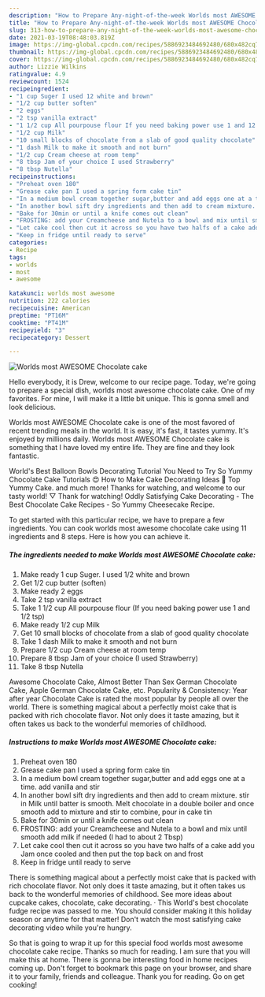 ```yaml
---
description: "How to Prepare Any-night-of-the-week Worlds most AWESOME Chocolate cake"
title: "How to Prepare Any-night-of-the-week Worlds most AWESOME Chocolate cake"
slug: 313-how-to-prepare-any-night-of-the-week-worlds-most-awesome-chocolate-cake
date: 2021-03-19T08:48:03.819Z
image: https://img-global.cpcdn.com/recipes/5886923484692480/680x482cq70/worlds-most-awesome-chocolate-cake-recipe-main-photo.jpg
thumbnail: https://img-global.cpcdn.com/recipes/5886923484692480/680x482cq70/worlds-most-awesome-chocolate-cake-recipe-main-photo.jpg
cover: https://img-global.cpcdn.com/recipes/5886923484692480/680x482cq70/worlds-most-awesome-chocolate-cake-recipe-main-photo.jpg
author: Lizzie Wilkins
ratingvalue: 4.9
reviewcount: 1524
recipeingredient:
- "1 cup Suger I used 12 white and brown"
- "1/2 cup butter soften"
- "2 eggs"
- "2 tsp vanilla extract"
- "1 1/2 cup All pourpouse flour If you need baking power use 1 and 12 tsp"
- "1/2 cup Milk"
- "10 small blocks of chocolate from a slab of good quality chocolate"
- "1 dash Milk to make it smooth and not burn"
- "1/2 cup Cream cheese at room temp"
- "8 tbsp Jam of your choice I used Strawberry"
- "8 tbsp Nutella"
recipeinstructions:
- "Preheat oven 180"
- "Grease cake pan I used a spring form cake tin"
- "In a medium bowl cream together sugar,butter and add eggs one at a time. add vanilla and stir"
- "In another bowl sift dry ingredients and then add to cream mixture. stir in Milk until batter is smooth. Melt chocolate in a double boiler and once smooth add to mixture and stir to combine, pour in cake tin"
- "Bake for 30min or until a knife comes out clean"
- "FROSTING: add your Creamcheese and Nutela to a bowl and mix until smooth add milk if needed (I had to about 2 Tbsp)"
- "Let cake cool then cut it across so you have two halfs of a cake add you Jam once cooled and then put the top back on and frost"
- "Keep in fridge until ready to serve"
categories:
- Recipe
tags:
- worlds
- most
- awesome

katakunci: worlds most awesome 
nutrition: 222 calories
recipecuisine: American
preptime: "PT16M"
cooktime: "PT41M"
recipeyield: "3"
recipecategory: Dessert

---
```



![Worlds most AWESOME Chocolate cake](https://img-global.cpcdn.com/recipes/5886923484692480/680x482cq70/worlds-most-awesome-chocolate-cake-recipe-main-photo.jpg)

Hello everybody, it is Drew, welcome to our recipe page. Today, we're going to prepare a special dish, worlds most awesome chocolate cake. One of my favorites. For mine, I will make it a little bit unique. This is gonna smell and look delicious.

Worlds most AWESOME Chocolate cake is one of the most favored of recent trending meals in the world. It is easy, it's fast, it tastes yummy. It's enjoyed by millions daily. Worlds most AWESOME Chocolate cake is something that I have loved my entire life. They are fine and they look fantastic.

World&#39;s Best Balloon Bowls Decorating Tutorial You Need to Try So Yummy Chocolate Cake Tutorials 😍 How to Make Cake Decorating Ideas 💓 Top Yummy Cake. and much more! Thanks for watching, and welcome to our tasty world! ▽ Thank for watching! Oddly Satisfying Cake Decorating - The Best Chocolate Cake Recipes - So Yummy Cheesecake Recipe.


To get started with this particular recipe, we have to prepare a few ingredients. You can cook worlds most awesome chocolate cake using 11 ingredients and 8 steps. Here is how you can achieve it.

<!--inarticleads1-->

##### The ingredients needed to make Worlds most AWESOME Chocolate cake:

1. Make ready 1 cup Suger. I used 1/2 white and brown
1. Get 1/2 cup butter (soften)
1. Make ready 2 eggs
1. Take 2 tsp vanilla extract
1. Take 1 1/2 cup All pourpouse flour (If you need baking power use 1 and 1/2 tsp)
1. Make ready 1/2 cup Milk
1. Get 10 small blocks of chocolate from a slab of good quality chocolate
1. Take 1 dash Milk to make it smooth and not burn
1. Prepare 1/2 cup Cream cheese at room temp
1. Prepare 8 tbsp Jam of your choice (I used Strawberry)
1. Take 8 tbsp Nutella


Awesome Chocolate Cake, Almost Better Than Sex German Chocolate Cake, Apple German Chocolate Cake, etc. Popularity &amp; Consistency: Year after year Chocolate Cake is rated the most popular by people all over the world. There is something magical about a perfectly moist cake that is packed with rich chocolate flavor. Not only does it taste amazing, but it often takes us back to the wonderful memories of childhood. 

<!--inarticleads2-->

##### Instructions to make Worlds most AWESOME Chocolate cake:

1. Preheat oven 180
1. Grease cake pan I used a spring form cake tin
1. In a medium bowl cream together sugar,butter and add eggs one at a time. add vanilla and stir
1. In another bowl sift dry ingredients and then add to cream mixture. stir in Milk until batter is smooth. Melt chocolate in a double boiler and once smooth add to mixture and stir to combine, pour in cake tin
1. Bake for 30min or until a knife comes out clean
1. FROSTING: add your Creamcheese and Nutela to a bowl and mix until smooth add milk if needed (I had to about 2 Tbsp)
1. Let cake cool then cut it across so you have two halfs of a cake add you Jam once cooled and then put the top back on and frost
1. Keep in fridge until ready to serve


There is something magical about a perfectly moist cake that is packed with rich chocolate flavor. Not only does it taste amazing, but it often takes us back to the wonderful memories of childhood. See more ideas about cupcake cakes, chocolate, cake decorating. · This World&#39;s best chocolate fudge recipe was passed to me. You should consider making it this holiday season or anytime for that matter! Don&#39;t watch the most satisfying cake decorating video while you&#39;re hungry. 

So that is going to wrap it up for this special food worlds most awesome chocolate cake recipe. Thanks so much for reading. I am sure that you will make this at home. There is gonna be interesting food in home recipes coming up. Don't forget to bookmark this page on your browser, and share it to your family, friends and colleague. Thank you for reading. Go on get cooking!
